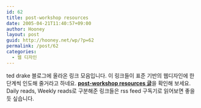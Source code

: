 ```yaml
---
id: 62
title: post-workshop resources
date: 2005-04-21T11:40:57+09:00
author: Hooney
layout: post
guid: http://hooney.net/wp/?p=62
permalink: /post/62
categories:
  - 웹 디자인
---
```

ted drake 블로그에 올라온 링크 모음입니다. 이 링크들이 표준 기반의 웹디자인에 한단계씩 인도해 줄거라고 하네요. [**post-workshop resources 글**](http://www.tdrake.net/?p=34)을 확인해 보세요. Daily reads, Weekly reads로 구분해준 링크들은 rss feed 구독기로 읽어보면 좋을 듯 싶습니다.